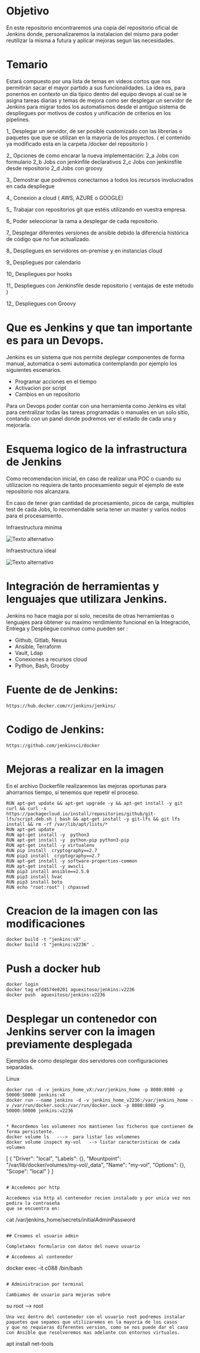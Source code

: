 # Objetivo 

En este repositorio encontraremos una copia del repositorio oficial de Jenkins donde,
 personalizaremos la instalacion del mismo para poder reutilizar la misma a futura y aplicar mejoras segun las necesidades.

# Temario

Estará compuesto por una lista de temas en videos cortos que nos permitirán sacar el mayor partido a sus funcionalidades.
La idea es, para ponernos en  contexto un día típico dentro del equipo devops al cual se le asigna tareas diarias y temas de mejora como ser desplegar un servidor de Jenkins para migrar todos los automatismos desde el antiguo sistema de despliegues por motivos de costos y unificación de criterios en los pipelines.

1_ Desplegar un servidor, de ser posible customizado con las librerías o paquetes que  que se utilizan en la mayoría de los proyectos. ( el contenido ya modificado esta en la carpeta /docker del repositorio )


2_ Opciones de como encarar la nueva implementación:
    2_a   Jobs con formulario
    2_b   Jobs con jenkinfile declarativos 
    2_c   Jobs con jenkinsfile desde repositorio
    2_d  Jobs con groovy


3_ Demostrar que podremos conectarnos a todos los recursos involucrados en cada despliegue


4_ Conexion a cloud ( AWS, AZURE o GOOGLE) 


5_ Trabajar con repositorios git que estéis utilizando en vuestra empresa.


6_ Poder seleccionar la rama a desplegar de cada repositorio.


7_ Desplegar diferentes versiones de ansible debido la diferencia histórica de código que no fue actualizado.


8_ Despliegues en servidores on-premise y en instancias cloud


9_ Despliegues por calendario


10_ Despliegues por hooks


11_ Despliegues con Jenkinsfile desde repositorio ( ventajas de este método )


12_ Despliegues con Groovy

# Que es Jenkins y que tan importante es para un Devops.

Jenkins es un sistema que nos permite deplegar componentes de forma
manual, automatica o semi automatica contemplando por ejemplo los siguientes escenarios.

- Programar acciones en el tiempo
- Activacion por script 
- Cambios en un repositorio 

Para un Devops poder contar con una herramienta como Jenkins es vital para centralizar todas las tareas programadas o manuales en un solo sitio, 
contando con un panel donde podremos ver el estado de cada una y mejorarla.

# Esquema logico de la infrastructura de Jenkins

Como recomendacion inicial, en caso de realizar una POC o cuando su utilizacion no requiera de tanto procesamiento seguir el ejemplo de este repositorio nos alcanzara.

En caso de tener gran cantidad de procesamiento, picos de carga, multiples test de cada Jobs, lo recomendable seria tener un master y varios nodos para el procesamiento.

Infraestructura minima 

![Texto alternativo](imagenes/curso-JENKINS-poc-Estructura-resumen.png)


Infraestructura ideal

![Texto alternativo](imagenes/curso-JENKINS-Estructura-resumen.png)

# Integración de herramientas y lenguajes que utilizara Jenkins.

Jenkins no hace magia por si solo, necesita de otras herramientas o lenguajes para obtener su maximo rendimiento funcional en la 
Integración, Entrega y Despliegue coninuo como pueden ser :

- Github, Gitlab, Nexus
- Ansible, Terraform
- Vault, Ldap
- Conexiones a recursos cloud
- Python, Bash, Grooby

# Fuente de de Jenkins: 
    https://hub.docker.com/r/jenkins/jenkins/

# Codigo de Jenkins: 
    https://github.com/jenkinsci/docker

# Mejoras a realizar en la imagen

En el archivo Dockerfile realizaremos las mejoras oportunas para ahorrarnos tiempo, si tenemos que repetir el proceso.

```
RUN apt-get update && apt-get upgrade -y && apt-get install -y git curl && curl -s https://packagecloud.io/install/repositories/github/git-lfs/script.deb.sh | bash && apt-get install -y git-lfs && git lfs install && rm -rf /var/lib/apt/lists/*
RUN apt-get update
RUN apt-get install -y  python3
RUN apt-get install -y  python-pip python3-pip
RUN apt-get install -y virtualenv
RUN pip install  cryptography==2.7
RUN pip3 install  cryptography==2.7
RUN apt-get install -y software-properties-common
RUN apt-get install -y awscli
RUN pip3 install ansible==2.5.0
RUN pip3 install hvac
RUN pip3 install boto
RUN echo "root:root" | chpasswd
```


# Creacion de la imagen con las modificaciones 
```
docker build -t "jenkins:vX" .
docker build -t "jenkins:v2236" .
```

# Push a docker hub
```
docker login
docker tag efd4574e8201 aguexitoso/jenkins:v2236
docker push  aguexitoso/jenkins:v2236
```

# Desplegar un contenedor con Jenkins server con la imagen previamente desplegada

Ejemplos de como desplegar dos servidores con configuraciones separadas.

Linux
```
docker run -d -v jenkins_home_vX:/var/jenkins_home -p 8080:8080 -p 50000:50000 jenkins:vX
docker run --name jenkins -d -v jenkins_home_v2236:/var/jenkins_home -v /var/run/docker.sock:/var/run/docker.sock -p 8080:8080 -p 50000:50000 jenkins:v2236
```


```

* Recordemos los volumenes nos mantienen los ficheros que contienen de forma persistente.
docker volume ls   --->  para listar los volumenes 
docker volume inspect my-vol   --> listar caracteristicas de cada volumen 
```
[
    {
        "Driver": "local",
        "Labels": {},
        "Mountpoint": "/var/lib/docker/volumes/my-vol/_data",
        "Name": "my-vol",
        "Options": {},
        "Scope": "local"
    }
]
```

# Accedemos por http

Accedemos via http al contenedor recien instalado y por unica vez nos pedira la contraseña 
que se encuentra en: 

```
cat /var/jenkins_home/secrets/initialAdminPassword
```

## Creamos el usuario admin

Completamos formulario con datos del nuevo usuario 

# Accedemos al contenedor 

```
docker exec -it c088 /bin/bash
```

# Administracion por terminal 

Cambiamos de usuario para mejoras sobre 
```
su root  --> root
```
Una vez dentro del contenedor con el usuario root podremos instalar paquetes que sepamos que utilizaremos en la mayoria de los casos 
y que no requieras diferentes version, como se nos puede dar el caso con Ansible que resolveremos mas adelante con entornos virtuales.

```
apt install net-tools
```









